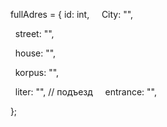   fullAdres = {
	id: int,
    City: "",

    street: "",

    house: "",

    korpus: "",

    liter: "",
// подъезд
    entrance: "",

  };